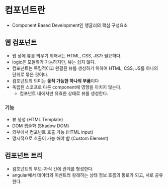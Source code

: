 # 컴포넌트란
- Component Based Development인 앵귤러의 핵심 구성요소

## 웹 컴포넌트
- 웹 상에 뷰를 띄우기 위해서는 HTML, CSS, JS가 필요하다.
- logic은 모듈화가 가능하지만, 뷰는 쉽지 않다.
- 컴포넌트는 독립적이고 완결된 뷰를 생성하기 위하여 HTML, CSS, JS를 하나의 단위로 묶은 것이다.
- 컴포넌트의 의미는 **동작 가능한 하나의 부품**이다
- 독립된 스코프로 다른 component에 영향을 끼치지 않는다.
  - 컴포넌트 내에서만 유효한 상태로 뷰를 생성한다.

### 기능
- 뷰 생성 (HTML Template)
- DOM 캡슐화 (Shadow DOM)
- 외부에서 컴포넌트 호출 가능 (HTML input)
- 명시적으로 호출이 가능 해야 함 (Custom Element)

## 컴포넌트 트리
- 컴포넌트의 부모-자식 간에 관계를 형성한다.
- angular에서 데이터와 이벤트라 왕래하는 상태 정보 흐름의 통로가 되고, 서로 공유한다.

